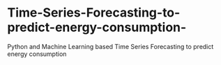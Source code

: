 # Time-Series-Forecasting-to-predict-energy-consumption-
Python and Machine Learning based Time Series Forecasting to predict energy consumption 
